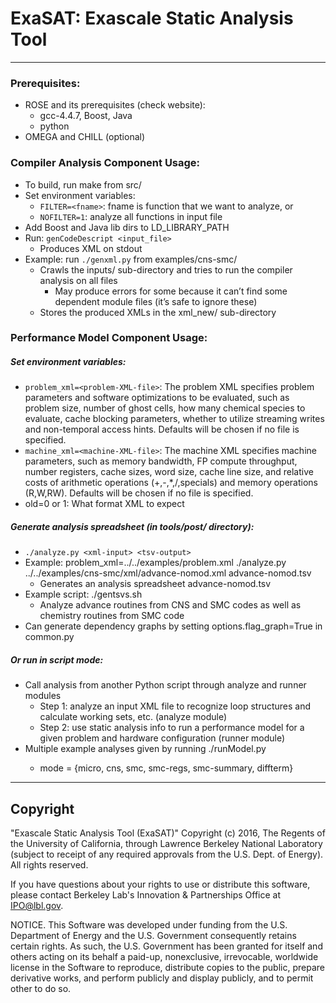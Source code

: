 ExaSAT: Exascale Static Analysis Tool
======
---
### Prerequisites: ###
- ROSE and its prerequisites (check website):
  - gcc-4.4.7, Boost, Java
  - python
- OMEGA and CHILL (optional)

### Compiler Analysis Component Usage: ###
- To build, run make from src/
-  Set environment variables:
    - `FILTER=<fname>`: fname is function that we want to analyze, or
    - `NOFILTER=1`: analyze all functions in input file
  - Add Boost and Java lib dirs to LD_LIBRARY_PATH
  - Run: `genCodeDescript <input_file>`
    - Produces XML on stdout
  - Example: run `./genxml.py` from examples/cns-smc/
    - Crawls the inputs/ sub-directory and tries to run the compiler analysis on all files
      - May produce errors for some because it can’t find some dependent module files (it’s safe to ignore these)
    - Stores the produced XMLs in the xml_new/ sub-directory

### Performance Model Component Usage: ###

##### Set environment variables: #####
  - `problem_xml=<problem-XML-file>`:
    The problem XML specifies problem parameters and software
    optimizations to be evaluated, such as problem size, number of
    ghost cells, how many chemical species to evaluate, cache blocking
    parameters, whether to utilize streaming writes and non-temporal
    access hints.  Defaults will be chosen if no file is specified.
  - `machine_xml=<machine-XML-file>`:
    The machine XML specifies machine parameters, such as memory
    bandwidth, FP compute throughput, number registers, cache sizes, word
    size, cache line size, and relative costs of arithmetic operations
    (+,-,*,/,specials) and memory operations (R,W,RW).  Defaults will
    be chosen if no file is specified.
  - old=0 or 1:
    What format XML to expect

##### Generate analysis spreadsheet (in tools/post/ directory): #####
- `./analyze.py <xml-input> <tsv-output>`
- Example: problem_xml=../../examples/problem.xml ./analyze.py ../../examples/cns-smc/xml/advance-nomod.xml advance-nomod.tsv
  - Generates an analysis spreadsheet advance-nomod.tsv
- Example script: ./gentsvs.sh
  - Analyze advance routines from CNS and SMC codes as well as chemistry routines from SMC code
- Can generate dependency graphs by setting options.flag_graph=True in common.py

##### Or run in script mode: #####
  - Call analysis from another Python script through analyze and runner modules
    - Step 1: analyze an input XML file to recognize loop structures and calculate working sets, etc. (analyze module)
    - Step 2: use static analysis info to run a performance model for a given problem and hardware configuration (runner module)
  - Multiple example analyses given by running ./runModel.py <mode>
    - mode = {micro, cns, smc, smc-regs, smc-summary, diffterm}

---
## Copyright ##
"Exascale Static Analysis Tool (ExaSAT)" Copyright (c) 2016, The Regents of the University of California, through Lawrence Berkeley National Laboratory (subject to receipt of any required approvals from the U.S. Dept. of Energy).  All rights reserved.

If you have questions about your rights to use or distribute this software, please contact Berkeley Lab's Innovation & Partnerships Office at  IPO@lbl.gov.

NOTICE.  This Software was developed under funding from the U.S. Department of Energy and the U.S. Government consequently retains certain rights. As such, the U.S. Government has been granted for itself and others acting on its behalf a paid-up, nonexclusive, irrevocable, worldwide license in the Software to reproduce, distribute copies to the public, prepare derivative works, and perform publicly and display publicly, and to permit other to do so.
